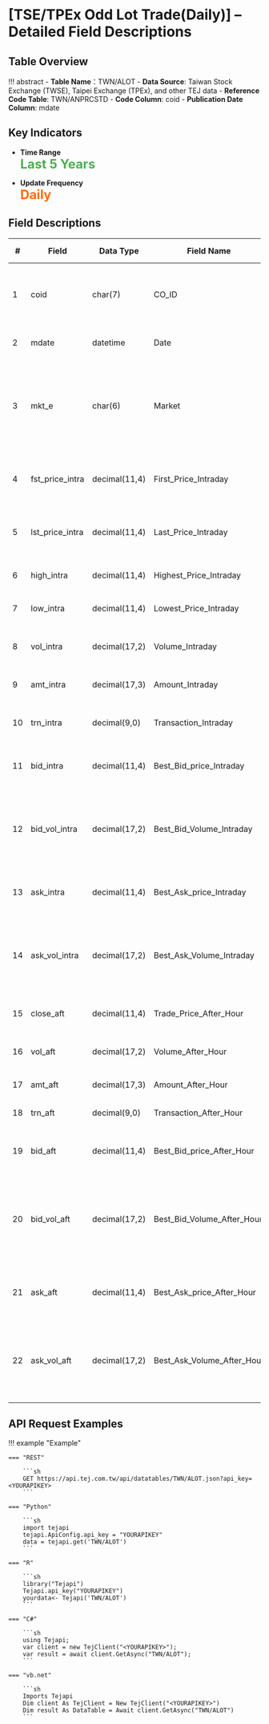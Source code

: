 # [TSE/TPEx Odd Lot Trade(Daily)] – Detailed Field Descriptions


## Table Overview

!!! abstract
    - **Table Name**：TWN/ALOT
    - **Data Source**: Taiwan Stock Exchange (TWSE), Taipei Exchange (TPEx), and other TEJ data
    - **Reference Code Table**: TWN/ANPRCSTD 
    - **Code Column**: coid
    - **Publication Date Column**: mdate  


## Key Indicators

<div class="grid cards" markdown>

<!-- -   __Number of Records__

    ---

    Over 198,089 -->

- __Time Range__  
  **<span style="font-size: 1.8em; color: #4caf50;">Last 5 Years</span>**

- __Update Frequency__  
  **<span style="font-size: 1.8em; color: #ff6d00;">Daily</span>**

</div>



## Field Descriptions
| #  | Field           | Data Type      | Field Name  | Unit | Field Description         |
|----|----------|----------------|-------------|------|---------------------|
| 1  | coid     | char(7)        | CO_ID       | –    | The codes prescribed by the Exchange and the OTC.      |
| 2  | mdate    | datetime       | Date   | –    | Stock Price Information Day.     |
| 3  | mkt_e    | char(6)        | Market                   | –    | There are two types: listed companies, “TSE,” and over-the-counter companies, “OTC.”	 |
| 4  | fst_price_intra  | decimal(11,4)  | First_Price_Intraday     | –    | The first transaction price during the intraday.                         |
| 5  | lst_price_intra  | decimal(11,4)  | Last_Price_Intraday      | –    | The last traded price during the intraday.                               |
| 6  | high_intra       | decimal(11,4)  | Highest_Price_Intraday   | –    | Highest intraday price.                                                  |
| 7  | low_intra        | decimal(11,4)  | Lowest_Price_Intraday    | –    | Lowest intraday price.                                                   |
| 8  | vol_intra        | decimal(17,2)  | Volume_Intraday          | –    | Number of shares traded intraday.                                        |
| 9  | amt_intra        | decimal(17,3)  | Amount_Intraday          | –    | The amount of intraday trading.                                          |
| 10  | trn_intra        | decimal(9,0)   | Transaction_Intraday     | –    | The number of intraday trades.                                           |
| 11  | bid_intra        | decimal(11,4)  | Best_Bid_price_Intraday  | –    | The last bid quote of the intraday.                                      |
| 12  | bid_vol_intra    | decimal(17,2)  | Best_Bid_Volume_Intraday | –    | A buy quantity willing to buy at the last revealed bid price intraday.   |
| 13  | ask_intra        | decimal(11,4)  | Best_Ask_price_Intraday  | –    | The last sell quote of the intraday.                                     |
| 14  | ask_vol_intra    | decimal(17,2)  | Best_Ask_Volume_Intraday | –    | Volume of sellers willing to sell at the Last Revealed Sell Price intraday.|
| 15  | close_aft        | decimal(11,4)  | Trade_Price_After_Hour   | –    | After-hours trading prices.                                              |
| 16  | vol_aft          | decimal(17,2)  | Volume_After_Hour        | –    | Several shares traded after hours.                                       |
| 17  | amt_aft          | decimal(17,3)  | Amount_After_Hour        | –    | After-hours turnover.            |
| 18  | trn_aft          | decimal(9,0)   | Transaction_After_Hour   | –    | Number of after-hours trades.          |
| 19  | bid_aft          | decimal(11,4)  | Best_Bid_price_After_Hour| –    | Last buy quote after market hours.            |
| 20  | bid_vol_aft      | decimal(17,2)  | Best_Bid_Volume_After_Hour| –    | Volume is willing to buy at the last revealed bid price after market hours. |
| 21  | ask_aft          | decimal(11,4)  | Best_Ask_price_After_Hour| –    | The last sell quote was after market hours.     |
| 22  | ask_vol_aft      | decimal(17,2)  | Best_Ask_Volume_After_Hour| –   | Volume that is willing to sell at the last revealed after-hours selling price. |



## API Request Examples
!!! example "Example"

    === "REST"

        ```sh
        GET https://api.tej.com.tw/api/datatables/TWN/ALOT.json?api_key=<YOURAPIKEY>
        ```

    === "Python"

        ```sh
        import tejapi
        tejapi.ApiConfig.api_key = "YOURAPIKEY"
        data = tejapi.get('TWN/ALOT')
        ```
    
    === "R"

        ```sh
        library("Tejapi")
        Tejapi.api_key("YOURAPIKEY")
        yourdata<- Tejapi('TWN/ALOT')
        ```
    
    === "C#"

        ```sh
        using Tejapi;
        var client = new TejClient("<YOURAPIKEY>");
        var result = await client.GetAsync("TWN/ALOT");
        ```
    
    === "vb.net"

        ```sh
        Imports Tejapi
        Dim client As TejClient = New TejClient("<YOURAPIKEY>")
        Dim result As DataTable = Await client.GetAsync("TWN/ALOT")
        ```